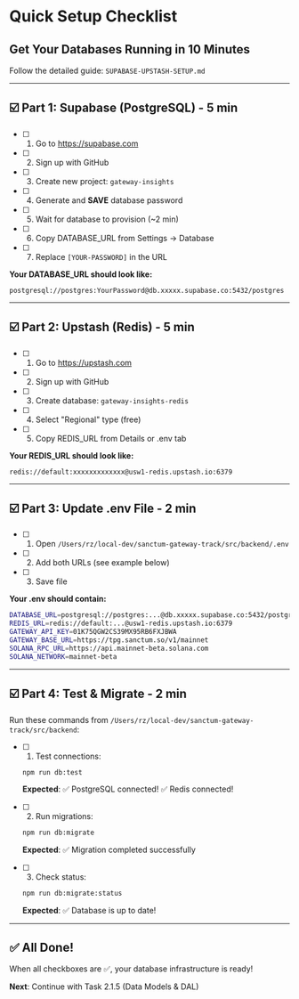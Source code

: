 # Quick Setup Checklist
## Get Your Databases Running in 10 Minutes

Follow the detailed guide: `SUPABASE-UPSTASH-SETUP.md`

---

## ☑️ Part 1: Supabase (PostgreSQL) - 5 min

- [ ] 1. Go to https://supabase.com
- [ ] 2. Sign up with GitHub
- [ ] 3. Create new project: `gateway-insights`
- [ ] 4. Generate and **SAVE** database password
- [ ] 5. Wait for database to provision (~2 min)
- [ ] 6. Copy DATABASE_URL from Settings → Database
- [ ] 7. Replace `[YOUR-PASSWORD]` in the URL

**Your DATABASE_URL should look like:**
```
postgresql://postgres:YourPassword@db.xxxxx.supabase.co:5432/postgres
```

---

## ☑️ Part 2: Upstash (Redis) - 5 min

- [ ] 1. Go to https://upstash.com
- [ ] 2. Sign up with GitHub
- [ ] 3. Create database: `gateway-insights-redis`
- [ ] 4. Select "Regional" type (free)
- [ ] 5. Copy REDIS_URL from Details or .env tab

**Your REDIS_URL should look like:**
```
redis://default:xxxxxxxxxxxxx@usw1-redis.upstash.io:6379
```

---

## ☑️ Part 3: Update .env File - 2 min

- [ ] 1. Open `/Users/rz/local-dev/sanctum-gateway-track/src/backend/.env`
- [ ] 2. Add both URLs (see example below)
- [ ] 3. Save file

**Your .env should contain:**
```bash
DATABASE_URL=postgresql://postgres:...@db.xxxxx.supabase.co:5432/postgres
REDIS_URL=redis://default:...@usw1-redis.upstash.io:6379
GATEWAY_API_KEY=01K75QGW2CS39MX95RB6FXJBWA
GATEWAY_BASE_URL=https://tpg.sanctum.so/v1/mainnet
SOLANA_RPC_URL=https://api.mainnet-beta.solana.com
SOLANA_NETWORK=mainnet-beta
```

---

## ☑️ Part 4: Test & Migrate - 2 min

Run these commands from `/Users/rz/local-dev/sanctum-gateway-track/src/backend`:

- [ ] 1. Test connections:
  ```bash
  npm run db:test
  ```
  **Expected**: ✅ PostgreSQL connected! ✅ Redis connected!

- [ ] 2. Run migrations:
  ```bash
  npm run db:migrate
  ```
  **Expected**: ✅ Migration completed successfully

- [ ] 3. Check status:
  ```bash
  npm run db:migrate:status
  ```
  **Expected**: ✅ Database is up to date!

---

## ✅ All Done!

When all checkboxes are ✅, your database infrastructure is ready!

**Next**: Continue with Task 2.1.5 (Data Models & DAL)
